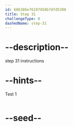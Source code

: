 ```yaml
---
id: 686386e76197458b7dfd5308
title: Step 31
challengeType: 0
dashedName: step-31
---
```


# --description--

step 31 instructions

# --hints--

Test 1

```js

```

# --seed--
